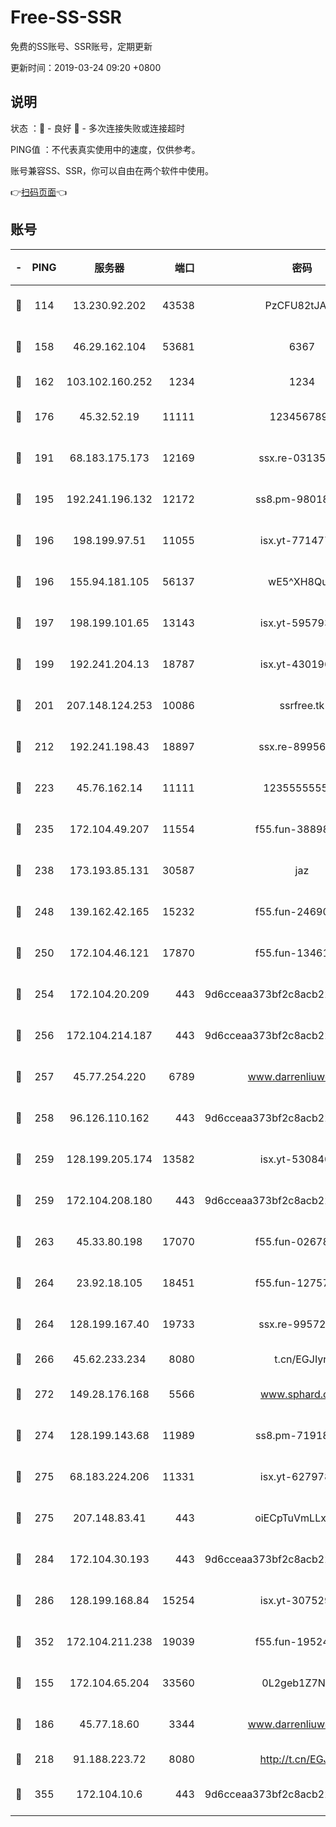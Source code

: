 # Free-SS-SSR

免费的SS账号、SSR账号，定期更新

更新时间：2019-03-24 09:20 +0800

## 说明

状态     ：🙂 - 良好 🙁 - 多次连接失败或连接超时

PING值   ：不代表真实使用中的速度，仅供参考。

账号兼容SS、SSR，你可以自由在两个软件中使用。

👉[扫码页面](https://liesauer.github.io/Free-SS-SSR/)👈

## 账号

|-|PING|服务器|端口|密码|加密方式|区域|
|:----:|:----:|:-----:|-----:|:----:|:----:|:----:|
|🙂|114|13.230.92.202|43538|PzCFU82tJAdZ|aes-256-cfb|JP|
|🙂|158|46.29.162.104|53681|6367|aes-128-ctr|RU|
|🙂|162|103.102.160.252|1234|1234|rc4-md5|JP|
|🙂|176|45.32.52.19|11111|1234567890|aes-256-cfb|JP|
|🙂|191|68.183.175.173|12169|ssx.re-03135267|aes-256-cfb|US|
|🙂|195|192.241.196.132|12172|ss8.pm-98018739|aes-256-cfb|US|
|🙂|196|198.199.97.51|11055|isx.yt-77147725|aes-256-cfb|US|
|🙂|196|155.94.181.105|56137|wE5^XH8Quw|aes-256-cfb|US|
|🙂|197|198.199.101.65|13143|isx.yt-59579379|aes-256-cfb|US|
|🙂|199|192.241.204.13|18787|isx.yt-43019684|aes-256-cfb|US|
|🙂|201|207.148.124.253|10086|ssrfree.tk|aes-256-cfb|SG|
|🙂|212|192.241.198.43|18897|ssx.re-89956997|aes-256-cfb|US|
|🙂|223|45.76.162.14|11111|123555555555|aes-256-cfb|SG|
|🙂|235|172.104.49.207|11554|f55.fun-38898719|aes-256-cfb|SG|
|🙂|238|173.193.85.131|30587|jaz|aes-256-cfb|US|
|🙂|248|139.162.42.165|15232|f55.fun-24690727|aes-256-cfb|SG|
|🙂|250|172.104.46.121|17870|f55.fun-13461300|aes-256-cfb|SG|
|🙂|254|172.104.20.209|443|9d6cceaa373bf2c8acb22e60b6a58be6|aes-256-cfb|US|
|🙂|256|172.104.214.187|443|9d6cceaa373bf2c8acb22e60b6a58be6|aes-256-cfb|US|
|🙂|257|45.77.254.220|6789|www.darrenliuwei.com|aes-256-cfb|SG|
|🙂|258|96.126.110.162|443|9d6cceaa373bf2c8acb22e60b6a58be6|aes-256-cfb|US|
|🙂|259|128.199.205.174|13582|isx.yt-53084018|aes-256-cfb|SG|
|🙂|259|172.104.208.180|443|9d6cceaa373bf2c8acb22e60b6a58be6|aes-256-cfb|US|
|🙂|263|45.33.80.198|17070|f55.fun-02678742|aes-256-cfb|US|
|🙂|264|23.92.18.105|18451|f55.fun-12757664|aes-256-cfb|US|
|🙂|264|128.199.167.40|19733|ssx.re-99572937|aes-256-cfb|SG|
|🙂|266|45.62.233.234|8080|t.cn/EGJIyrl|rc4-md5|CA|
|🙂|272|149.28.176.168|5566|www.sphard.com|aes-256-cfb|AU|
|🙂|274|128.199.143.68|11989|ss8.pm-71918641|aes-256-cfb|SG|
|🙂|275|68.183.224.206|11331|isx.yt-62797892|aes-256-cfb|SG|
|🙂|275|207.148.83.41|443|oiECpTuVmLLxk4Ts|aes-256-cfb|AU|
|🙂|284|172.104.30.193|443|9d6cceaa373bf2c8acb22e60b6a58be6|aes-256-cfb|US|
|🙂|286|128.199.168.84|15254|isx.yt-30752929|aes-256-cfb|SG|
|🙂|352|172.104.211.238|19039|f55.fun-19524723|aes-256-cfb|US|
|🙂|155|172.104.65.204|33560|0L2geb1Z7NQM|aes-256-cfb|JP|
|🙂|186|45.77.18.60|3344|www.darrenliuwei.com|aes-256-cfb|JP|
|🙂|218|91.188.223.72|8080|http://t.cn/EGJIyrl|rc4-md5|RU|
|🙂|355|172.104.10.6|443|9d6cceaa373bf2c8acb22e60b6a58be6|aes-256-cfb|US|
